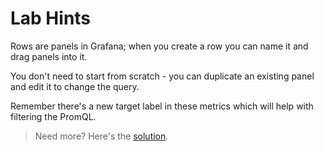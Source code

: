 # Lab Hints

Rows are panels in Grafana; when you create a row you can name it and drag panels into it.

You don't need to start from scratch - you can duplicate an existing panel and edit it to change the query.

Remember there's a new target label in these metrics which will help with filtering the PromQL.

> Need more? Here's the [solution](solution.md).